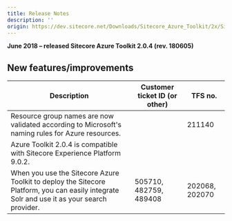 ```yaml
---
title: Release Notes
description: ''
origin: https://dev.sitecore.net/Downloads/Sitecore_Azure_Toolkit/2x/Sitecore_Azure_Toolkit_204/Release_Notes
---
```


**June 2018 – released Sitecore Azure Toolkit 2.0.4 (rev. 180605)**

## New features/improvements

 | Description | Customer ticket ID (or other) | TFS no. |
 | --- | --- | --- |
 | ​​Resource group names are now validated according to Microsoft's naming rules for Azure resources​. |  | 211140 |
 | ​​​Azure Toolkit 2.0.4 is compatible with Sitecore Experience Platform 9.0.2.​​ |  |  |
 | ​​​When you use the Sitecore Azure Toolkit to deploy the Sitecore Platform, you can easily integrate Solr and use it as your search provider. | 505710, 482759, 489408 | 202068, 202070 |